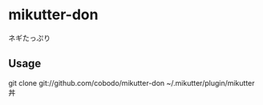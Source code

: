 # mikutter-don
ネギたっぷり

## Usage
git clone git://github.com/cobodo/mikutter-don ~/.mikutter/plugin/mikutter丼
